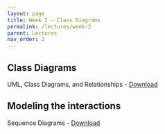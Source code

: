 ```yaml
---
layout: page
title: Week 2 - Class Diagrams
permalink: /lectures/week-2
parent: Lectures
nav_order: 2
---
```


## Class Diagrams

UML, Class Diagrams, and Relationships - [Download](https://karthikv1392.github.io/cs6401_se/slides/L03_Class_Diagrams.pdf)

## Modeling the interactions

Sequence Diagrams - [Download](https://karthikv1392.github.io/cs6401_se/slides/L04_Sequence_Diagrams.pdf)

